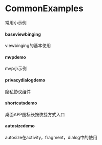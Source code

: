# CommonExamples
常用小示例

#### baseviewbinging
 viewbinging的基本使用

#### mvpdemo
 mvp小示例

#### privacydialogdemo
 隐私协议组件

#### shortcutsdemo
 桌面APP图标长按快捷方式入口

#### autosizedemo
 autosize在activity，fragment，dialog中的使用